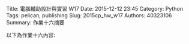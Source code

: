 Title: 電腦輔助設計與實習  W17
Date: 2015-12-12 23:45
Category: Python
Tags: pelican, publishing
Slug: 2015cp_hw_w17
Authors: 40323106
Summary: 作業十六摘要

以下為作業十六內容:
  

